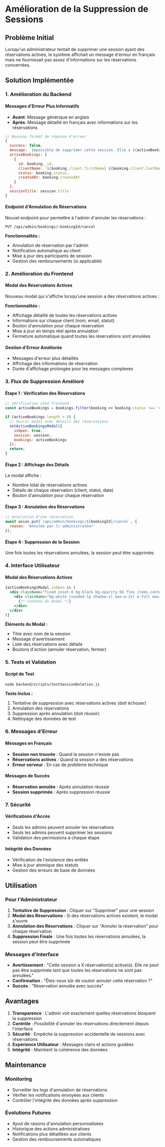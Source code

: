 # Amélioration de la Suppression de Sessions

## Problème Initial

Lorsqu'un administrateur tentait de supprimer une session ayant des réservations actives, le système affichait un message d'erreur en français mais ne fournissait pas assez d'informations sur les réservations concernées.

## Solution Implémentée

### 1. Amélioration du Backend

#### Messages d'Erreur Plus Informatifs
- **Avant**: Message générique en anglais
- **Après**: Message détaillé en français avec informations sur les réservations

```javascript
// Nouveau format de réponse d'erreur
{
  success: false,
  message: `Impossible de supprimer cette session. Elle a ${activeBookings.length} réservation(s) active(s). Veuillez d'abord annuler toutes les réservations.`,
  activeBookings: [
    {
      id: booking._id,
      clientName: `${booking.client.firstName} ${booking.client.lastName}`,
      status: booking.status,
      createdAt: booking.createdAt
    }
  ],
  sessionTitle: session.title
}
```

#### Endpoint d'Annulation de Réservations
Nouvel endpoint pour permettre à l'admin d'annuler les réservations :

```
PUT /api/admin/bookings/:bookingId/cancel
```

**Fonctionnalités :**
- Annulation de réservation par l'admin
- Notification automatique au client
- Mise à jour des participants de session
- Gestion des remboursements (si applicable)

### 2. Amélioration du Frontend

#### Modal des Réservations Actives
Nouveau modal qui s'affiche lorsqu'une session a des réservations actives :

**Fonctionnalités :**
- Affichage détaillé de toutes les réservations actives
- Informations sur chaque client (nom, email, statut)
- Bouton d'annulation pour chaque réservation
- Mise à jour en temps réel après annulation
- Fermeture automatique quand toutes les réservations sont annulées

#### Gestion d'Erreur Améliorée
- Messages d'erreur plus détaillés
- Affichage des informations de réservation
- Durée d'affichage prolongée pour les messages complexes

### 3. Flux de Suppression Amélioré

#### Étape 1 : Vérification des Réservations
```javascript
// Vérification côté frontend
const activeBookings = bookings.filter(booking => booking.status !== 'cancelled');

if (activeBookings.length > 0) {
  // Ouvrir modal avec détails des réservations
  setActiveBookingsModal({
    isOpen: true,
    session: session,
    bookings: activeBookings
  });
  return;
}
```

#### Étape 2 : Affichage des Détails
Le modal affiche :
- Nombre total de réservations actives
- Détails de chaque réservation (client, statut, date)
- Bouton d'annulation pour chaque réservation

#### Étape 3 : Annulation des Réservations
```javascript
// Annulation d'une réservation
await axios.put(`/api/admin/bookings/${bookingId}/cancel`, {
  reason: 'Annulée par l\'administrateur'
});
```

#### Étape 4 : Suppression de la Session
Une fois toutes les réservations annulées, la session peut être supprimée.

### 4. Interface Utilisateur

#### Modal des Réservations Actives
```jsx
{activeBookingsModal.isOpen && (
  <div className="fixed inset-0 bg-black bg-opacity-50 flex items-center justify-center z-50">
    <div className="bg-white rounded-lg shadow-xl max-w-2xl w-full max-h-[90vh] overflow-y-auto">
      {/* Contenu du modal */}
    </div>
  </div>
)}
```

**Éléments du Modal :**
- Titre avec nom de la session
- Message d'avertissement
- Liste des réservations avec détails
- Boutons d'action (annuler réservation, fermer)

### 5. Tests et Validation

#### Script de Test
```bash
node backend/scripts/testSessionDeletion.js
```

**Tests Inclus :**
1. Tentative de suppression avec réservations actives (doit échouer)
2. Annulation des réservations
3. Suppression après annulation (doit réussir)
4. Nettoyage des données de test

### 6. Messages d'Erreur

#### Messages en Français
- **Session non trouvée** : Quand la session n'existe pas
- **Réservations actives** : Quand la session a des réservations
- **Erreur serveur** : En cas de problème technique

#### Messages de Succès
- **Réservation annulée** : Après annulation réussie
- **Session supprimée** : Après suppression réussie

### 7. Sécurité

#### Vérifications d'Accès
- Seuls les admins peuvent annuler les réservations
- Seuls les admins peuvent supprimer les sessions
- Validation des permissions à chaque étape

#### Intégrité des Données
- Vérification de l'existence des entités
- Mise à jour atomique des statuts
- Gestion des erreurs de base de données

## Utilisation

### Pour l'Administrateur

1. **Tentative de Suppression** : Cliquer sur "Supprimer" pour une session
2. **Modal des Réservations** : Si des réservations actives existent, le modal s'ouvre
3. **Annulation des Réservations** : Cliquer sur "Annuler la réservation" pour chaque réservation
4. **Suppression Finale** : Une fois toutes les réservations annulées, la session peut être supprimée

### Messages d'Interface

- **Avertissement** : "Cette session a X réservation(s) active(s). Elle ne peut pas être supprimée tant que toutes les réservations ne sont pas annulées."
- **Confirmation** : "Êtes-vous sûr de vouloir annuler cette réservation ?"
- **Succès** : "Réservation annulée avec succès"

## Avantages

1. **Transparence** : L'admin voit exactement quelles réservations bloquent la suppression
2. **Contrôle** : Possibilité d'annuler les réservations directement depuis l'interface
3. **Sécurité** : Empêche la suppression accidentelle de sessions avec réservations
4. **Expérience Utilisateur** : Messages clairs et actions guidées
5. **Intégrité** : Maintient la cohérence des données

## Maintenance

### Monitoring
- Surveiller les logs d'annulation de réservations
- Vérifier les notifications envoyées aux clients
- Contrôler l'intégrité des données après suppression

### Évolutions Futures
- Ajout de raisons d'annulation personnalisées
- Historique des actions administratives
- Notifications plus détaillées aux clients
- Gestion des remboursements automatiques 